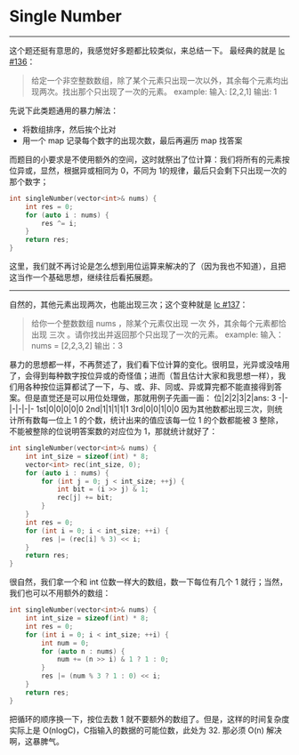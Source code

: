 # Single Number
---
这个题还挺有意思的，我感觉好多题都比较类似，来总结一下。
最经典的就是 [lc #136](https://leetcode-cn.com/problems/single-number/)：
>给定一个非空整数数组，除了某个元素只出现一次以外，其余每个元素均出现两次。找出那个只出现了一次的元素。
example:
输入: [2,2,1]
输出: 1

先说下此类题通用的暴力解法：
* 将数组排序，然后挨个比对
* 用一个 map 记录每个数字的出现次数，最后再遍历 map 找答案

而题目的小要求是不使用额外的空间，这时就祭出了位计算：我们将所有的元素按位异或，显然，根据异或相同为 0，不同为 1的规律，最后只会剩下只出现一次的那个数字；
```cpp
int singleNumber(vector<int>& nums) {
    int res = 0;
    for (auto i : nums) {
        res ^= i;
    }
    return res;
}
```
这里，我们就不再讨论是怎么想到用位运算来解决的了（因为我也不知道），且把这当作一个基础思想，继续往后看拓展题。

---
自然的，其他元素出现两次，也能出现三次；这个变种就是 [lc #137](https://leetcode-cn.com/problems/single-number-ii/)：
>给你一个整数数组 nums ，除某个元素仅出现 一次 外，其余每个元素都恰出现 三次 。请你找出并返回那个只出现了一次的元素。
example:
输入：nums = [2,2,3,2]
输出：3

暴力的思想都一样，不再赘述了，我们看下位计算的变化。很明显，光异或没啥用了，会得到每种数字按位异或的奇怪值；进而（暂且估计大家和我思想一样），我们用各种按位运算都试了一下，与、或、非、同或、异或算完都不能直接得到答案。但是直觉还是可以用位处理做，那就用例子先画一画：
位|2|2|3|2|ans: 3
-|-|-|-|-|-
1st|0|0|0|0|0
2nd|1|1|1|1|1
3rd|0|0|1|0|0
因为其他数都出现三次，则统计所有数每一位上 1 的个数，统计出来的值应该每一位 1 的个数都能被 3 整除，不能被整除的位说明答案数的对应位为 1，那就统计就好了：
```cpp
int singleNumber(vector<int>& nums) {
    int int_size = sizeof(int) * 8;
    vector<int> rec(int_size, 0);
    for (auto i : nums) {
        for (int j = 0; j < int_size; ++j) {
            int bit = (i >> j) & 1;
            rec[j] += bit;
        }
    }
    int res = 0;
    for (int i = 0; i < int_size; ++i) {
        res |= (rec[i] % 3) << i;
    }
    return res;
}
```
很自然，我们拿一个和 int 位数一样大的数组，数一下每位有几个 1 就行；当然，我们也可以不用额外的数组：
```cpp
int singleNumber(vector<int>& nums) {
    int int_size = sizeof(int) * 8;
    int res = 0;
    for (int i = 0; i < int_size; ++i) {
        int num = 0;
        for (auto n : nums) {
            num += (n >> i) & 1 ? 1 : 0;
        }
        res |= (num % 3 ? 1 : 0) << i;
    }
    return res;
}
```
把循环的顺序换一下，按位去数 1 就不要额外的数组了。但是，这样的时间复杂度实际上是 O(nlogC)，C指输入的数据的可能位数，此处为 32. 那必须 O(n) 解决啊，这暴脾气。